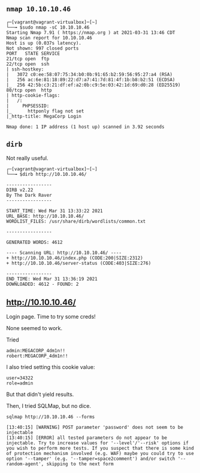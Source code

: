 ## `nmap 10.10.10.46`

```
┌─[vagrant@vagrant-virtualbox]─[~]
└──╼ $sudo nmap -sC 10.10.10.46
Starting Nmap 7.91 ( https://nmap.org ) at 2021-03-31 13:46 CDT
Nmap scan report for 10.10.10.46
Host is up (0.037s latency).
Not shown: 997 closed ports
PORT   STATE SERVICE
21/tcp open  ftp
22/tcp open  ssh
| ssh-hostkey: 
|   3072 c0:ee:58:07:75:34:b0:0b:91:65:b2:59:56:95:27:a4 (RSA)
|   256 ac:6e:81:18:89:22:d7:a7:41:7d:81:4f:1b:b8:b2:51 (ECDSA)
|_  256 42:5b:c3:21:df:ef:a2:0b:c9:5e:03:42:1d:69:d0:28 (ED25519)
80/tcp open  http
| http-cookie-flags: 
|   /: 
|     PHPSESSID: 
|_      httponly flag not set
|_http-title: MegaCorp Login

Nmap done: 1 IP address (1 host up) scanned in 3.92 seconds
```

## `dirb`

Not really useful.

```
┌─[vagrant@vagrant-virtualbox]─[~]
└──╼ $dirb http://10.10.10.46/

-----------------
DIRB v2.22    
By The Dark Raver
-----------------

START_TIME: Wed Mar 31 13:33:22 2021
URL_BASE: http://10.10.10.46/
WORDLIST_FILES: /usr/share/dirb/wordlists/common.txt

-----------------

GENERATED WORDS: 4612                                                          

---- Scanning URL: http://10.10.10.46/ ----
+ http://10.10.10.46/index.php (CODE:200|SIZE:2312)                            
+ http://10.10.10.46/server-status (CODE:403|SIZE:276)                         
                                                                               
-----------------
END_TIME: Wed Mar 31 13:36:19 2021
DOWNLOADED: 4612 - FOUND: 2
```

## 

## http://10.10.10.46/

Login page. Time to try some creds!

None seemed to work.

Tried

    admin:MEGACORP_4dm1n!!
    robert:MEGACORP_4dm1n!!

I also tried setting this cookie value:

    user=34322
    role=admin

But that didn't yield results.

Then, I tried SQLMap, but no dice.

    sqlmap http://10.10.10.46 --forms

    [13:40:15] [WARNING] POST parameter 'password' does not seem to be injectable
    [13:40:15] [ERROR] all tested parameters do not appear to be injectable. Try to increase values for '--level'/'--risk' options if you wish to perform more tests. If you suspect that there is some kind of protection mechanism involved (e.g. WAF) maybe you could try to use option '--tamper' (e.g. '--tamper=space2comment') and/or switch '--random-agent', skipping to the next form
